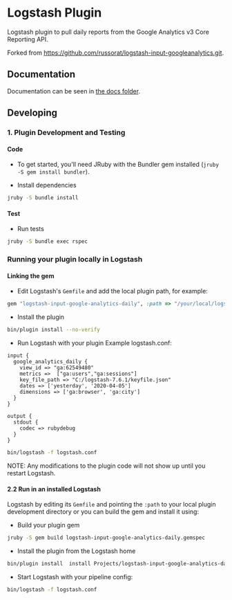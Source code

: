 # Logstash Plugin

Logstash plugin to pull daily reports from the Google Analytics v3 Core Reporting API.

Forked from https://github.com/russorat/logstash-input-googleanalytics.git.

## Documentation

Documentation can be seen in [the docs folder](https://github.com/DeimosCloud/logstash-input-google-analytics-daily/blob/master/docs/index.asciidoc). 

## Developing

### 1. Plugin Development and Testing

#### Code
- To get started, you'll need JRuby with the Bundler gem installed (`jruby -S gem install bundler`).

- Install dependencies

```sh
jruby -S bundle install
```

#### Test

- Run tests

```sh
jruby -S bundle exec rspec
```

### Running your plugin locally in Logstash

#### Linking the gem

- Edit Logstash's `Gemfile` and add the local plugin path, for example:

```ruby
gem "logstash-input-google-analytics-daily", :path => "/your/local/logstash-input-googleanalytics"
```

- Install the plugin
```sh
bin/plugin install --no-verify
```
- Run Logstash with your plugin
Example logstash.conf:

```
input {
  google_analytics_daily {
    view_id => "ga:62549480"
    metrics =>  ["ga:users","ga:sessions"]
    key_file_path => "C:/logstash-7.6.1/keyfile.json"
    dates => ['yesterday', '2020-04-05']
    dimensions => ['ga:browser', 'ga:city']
  }
}

output {
  stdout {
    codec => rubydebug
  }
}
```

```sh
bin/logstash -f logstash.conf
```

NOTE: Any modifications to the plugin code will not show up until you restart Logstash.

#### 2.2 Run in an installed Logstash

 Logstash by editing its `Gemfile` and pointing the `:path` to your local plugin development directory or you can build the gem and install it using:

- Build your plugin gem
```sh
jruby -S gem build logstash-input-google-analytics-daily.gemspec
```
- Install the plugin from the Logstash home
```sh
bin/plugin install  install Projects/logstash-input-google-analytics-daily/logstash-input-google-analytics-daily-1.0.0.gem
```
- Start Logstash with your pipeline config:

```sh
bin/logstash -f logstash.conf
```